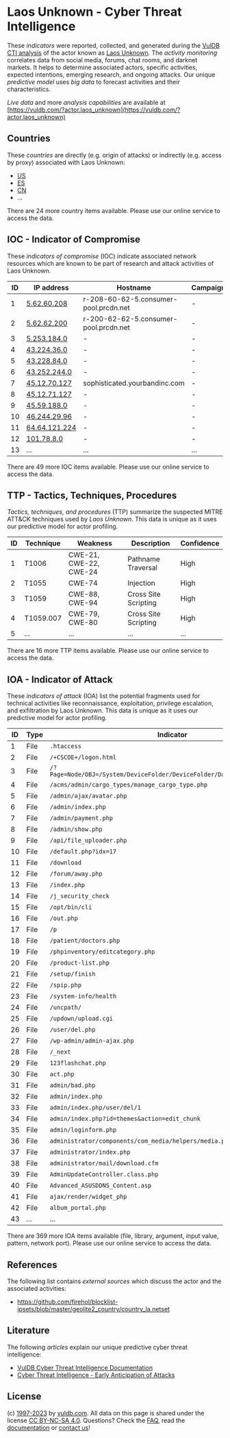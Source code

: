 # Laos Unknown - Cyber Threat Intelligence

These _indicators_ were reported, collected, and generated during the [VulDB CTI analysis](https://vuldb.com/?kb.cti) of the actor known as [Laos Unknown](https://vuldb.com/?actor.laos_unknown). The _activity monitoring_ correlates data from social media, forums, chat rooms, and darknet markets. It helps to determine associated actors, specific activities, expected intentions, emerging research, and ongoing attacks. Our unique _predictive model_ uses _big data_ to forecast activities and their characteristics.

_Live data_ and more _analysis capabilities_ are available at [https://vuldb.com/?actor.laos_unknown](https://vuldb.com/?actor.laos_unknown)

## Countries

These _countries_ are directly (e.g. origin of attacks) or indirectly (e.g. access by proxy) associated with Laos Unknown:

* [US](https://vuldb.com/?country.us)
* [ES](https://vuldb.com/?country.es)
* [CN](https://vuldb.com/?country.cn)
* ...

There are 24 more country items available. Please use our online service to access the data.

## IOC - Indicator of Compromise

These _indicators of compromise_ (IOC) indicate associated network resources which are known to be part of research and attack activities of Laos Unknown.

ID | IP address | Hostname | Campaign | Confidence
-- | ---------- | -------- | -------- | ----------
1 | [5.62.60.208](https://vuldb.com/?ip.5.62.60.208) | r-208-60-62-5.consumer-pool.prcdn.net | - | High
2 | [5.62.62.200](https://vuldb.com/?ip.5.62.62.200) | r-200-62-62-5.consumer-pool.prcdn.net | - | High
3 | [5.253.184.0](https://vuldb.com/?ip.5.253.184.0) | - | - | High
4 | [43.224.36.0](https://vuldb.com/?ip.43.224.36.0) | - | - | High
5 | [43.228.84.0](https://vuldb.com/?ip.43.228.84.0) | - | - | High
6 | [43.252.244.0](https://vuldb.com/?ip.43.252.244.0) | - | - | High
7 | [45.12.70.127](https://vuldb.com/?ip.45.12.70.127) | sophisticated.yourbandinc.com | - | High
8 | [45.12.71.127](https://vuldb.com/?ip.45.12.71.127) | - | - | High
9 | [45.59.188.0](https://vuldb.com/?ip.45.59.188.0) | - | - | High
10 | [46.244.29.96](https://vuldb.com/?ip.46.244.29.96) | - | - | High
11 | [64.64.121.224](https://vuldb.com/?ip.64.64.121.224) | - | - | High
12 | [101.78.8.0](https://vuldb.com/?ip.101.78.8.0) | - | - | High
13 | ... | ... | ... | ...

There are 49 more IOC items available. Please use our online service to access the data.

## TTP - Tactics, Techniques, Procedures

_Tactics, techniques, and procedures_ (TTP) summarize the suspected MITRE ATT&CK techniques used by _Laos Unknown_. This data is unique as it uses our predictive model for actor profiling.

ID | Technique | Weakness | Description | Confidence
-- | --------- | -------- | ----------- | ----------
1 | T1006 | CWE-21, CWE-22, CWE-24 | Pathname Traversal | High
2 | T1055 | CWE-74 | Injection | High
3 | T1059 | CWE-88, CWE-94 | Cross Site Scripting | High
4 | T1059.007 | CWE-79, CWE-80 | Cross Site Scripting | High
5 | ... | ... | ... | ...

There are 16 more TTP items available. Please use our online service to access the data.

## IOA - Indicator of Attack

These _indicators of attack_ (IOA) list the potential fragments used for technical activities like reconnaissance, exploitation, privilege escalation, and exfiltration by Laos Unknown. This data is unique as it uses our predictive model for actor profiling.

ID | Type | Indicator | Confidence
-- | ---- | --------- | ----------
1 | File | `.htaccess` | Medium
2 | File | `/+CSCOE+/logon.html` | High
3 | File | `/?Page=Node/OBJ=/System/DeviceFolder/DeviceFolder/DateTime/Action=Submit` | High
4 | File | `/acms/admin/cargo_types/manage_cargo_type.php` | High
5 | File | `/admin/ajax/avatar.php` | High
6 | File | `/admin/index.php` | High
7 | File | `/admin/payment.php` | High
8 | File | `/admin/show.php` | High
9 | File | `/api/file_uploader.php` | High
10 | File | `/default.php?idx=17` | High
11 | File | `/download` | Medium
12 | File | `/forum/away.php` | High
13 | File | `/index.php` | Medium
14 | File | `/j_security_check` | High
15 | File | `/opt/bin/cli` | Medium
16 | File | `/out.php` | Medium
17 | File | `/p` | Low
18 | File | `/patient/doctors.php` | High
19 | File | `/phpinventory/editcategory.php` | High
20 | File | `/product-list.php` | High
21 | File | `/setup/finish` | High
22 | File | `/spip.php` | Medium
23 | File | `/system-info/health` | High
24 | File | `/uncpath/` | Medium
25 | File | `/updown/upload.cgi` | High
26 | File | `/user/del.php` | High
27 | File | `/wp-admin/admin-ajax.php` | High
28 | File | `/_next` | Low
29 | File | `123flashchat.php` | High
30 | File | `act.php` | Low
31 | File | `admin/bad.php` | High
32 | File | `admin/index.php` | High
33 | File | `admin/index.php/user/del/1` | High
34 | File | `admin/index.php?id=themes&action=edit_chunk` | High
35 | File | `admin/loginform.php` | High
36 | File | `administrator/components/com_media/helpers/media.php` | High
37 | File | `administrator/index.php` | High
38 | File | `administrator/mail/download.cfm` | High
39 | File | `AdminUpdateController.class.php` | High
40 | File | `Advanced_ASUSDDNS_Content.asp` | High
41 | File | `ajax/render/widget_php` | High
42 | File | `album_portal.php` | High
43 | ... | ... | ...

There are 369 more IOA items available (file, library, argument, input value, pattern, network port). Please use our online service to access the data.

## References

The following list contains _external sources_ which discuss the actor and the associated activities:

* https://github.com/firehol/blocklist-ipsets/blob/master/geolite2_country/country_la.netset

## Literature

The following _articles_ explain our unique predictive cyber threat intelligence:

* [VulDB Cyber Threat Intelligence Documentation](https://vuldb.com/?kb.cti)
* [Cyber Threat Intelligence - Early Anticipation of Attacks](https://www.scip.ch/en/?labs.20201022)

## License

(c) [1997-2023](https://vuldb.com/?kb.changelog) by [vuldb.com](https://vuldb.com/?kb.about). All data on this page is shared under the license [CC BY-NC-SA 4.0](https://creativecommons.org/licenses/by-nc-sa/4.0/). Questions? Check the [FAQ](https://vuldb.com/?kb.faq), read the [documentation](https://vuldb.com/?kb) or [contact us](https://vuldb.com/?contact)!
